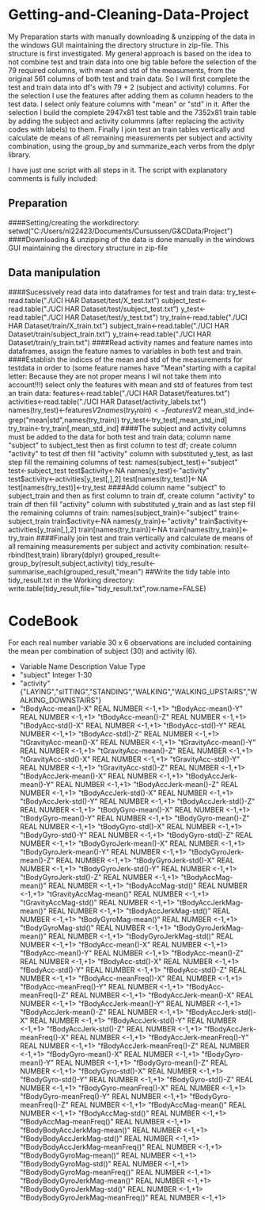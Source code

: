 # Getting-and-Cleaning-Data-Project
My Preparation starts with manually downloading & unzipping of the data in the windows GUI maintaining the directory structure in zip-file. 
This structure is first investigated.
My general approach is based on the idea to not combine test and train data into one big table before the selection of the 79 required columns, 
with mean and std of the measuments, from the original 561 columns of both test and train data. 
So I will first complete the test and train data into df's with 79 + 2 (subject and activity) columns. For the selection I use the features after adding them
as column headers to the test data. I select only feature columns with "mean" or "std" in it. After the selection I build the complete 2947x81 test table and 
the 7352x81 train table by adding the subject and activity colummns (after replacing the activity codes with labels) to them.
Finally I join test an train tables vertically and calculate de means of all remaining measurements per subject and activity combination, using the group_by 
and summarize_each verbs from the dplyr library.

I have just one script with all steps in it. The script with explanatory comments is fully included:

## Preparation
####Setting/creating the workdirectory:
	setwd("C:/Users/nl22423/Documents/Cursussen/G&CData/Project")
####Downloading & unzipping of the data is done manually in the windows GUI maintaining the directory structure in zip-file
## Data manipulation
####Sucessively read data into dataframes for test and train data:
	try_test<-read.table("./UCI HAR Dataset/test/X_test.txt")
	subject_test<-read.table("./UCI HAR Dataset/test/subject_test.txt")
	y_test<-read.table("./UCI HAR Dataset/test/y_test.txt")
	try_train<-read.table("./UCI HAR Dataset/train/X_train.txt")
	subject_train<-read.table("./UCI HAR Dataset/train/subject_train.txt")
	y_train<-read.table("./UCI HAR Dataset/train/y_train.txt")
####Read activity names and feature names into dataframes, assign the feature names to variables in both test and train.
####Establish the indices of the mean and std of the measurements for testdata in order to (some feature names have "Mean"starting with a capital letter: Because they are not proper means I wil not take them into account!!!) select only the features with mean and std of features from test an train data:
	features<-read.table("./UCI HAR Dataset/features.txt")
	activities<-read.table("./UCI HAR Dataset/activity_labels.txt")
	names(try_test)<-features$V2
	names(try_train)<-features$V2
	mean_std_ind<-grep("mean|std",names(try_train))
	try_test<-try_test[,mean_std_ind]
	try_train<-try_train[,mean_std_ind]
####The subject and activity columns must be added to the data for both test and train data; column name "subject" to subject_test then as first column to test df; create column "activity" to test df then fill "activity" column with substituted y_test, as last step fill the remaining columns of test:
	names(subject_test)<-"subject"
	test<-subject_test
	test$activity<-NA
	names(y_test)<-"activity"
	test$activity<-activities[y_test[,],2]
	test[names(try_test)]<-NA
	test[names(try_test)]<-try_test
####Add column name "subject" to subject_train and then as first column to train df, create column "activity" to train df then fill "activity" column with substituted y_train and as last step fill the remaining columns of train:
	names(subject_train)<-"subject"
	train<-subject_train
	train$activity<-NA
	names(y_train)<-"activity"
	train$activity<-activities[y_train[,],2]
	train[names(try_train)]<-NA
	train[names(try_train)]<-try_train
####Finally join test and train vertically and calculate de means of all remaining measurements per subject and activity combination:
	result<-rbind(test,train)
	library(dplyr)
	grouped_result<-group_by(result,subject,activity)
	tidy_result<-summarise_each(grouped_result,"mean")
##Write the tidy table into tidy_result.txt in the Working directory:
	write.table(tidy_result,file="tidy_result.txt",row.name=FALSE)
# CodeBook
For each real number variable 30 x 6 observations are included containing the mean per combination of subject (30) and activity (6).

* Variable Name		Description		Value Type
* "subject" 					Integer 1-30
* "activity" 					{"LAYING","sITTING","STANDING","WALKING","WALKING_UPSTAIRS","WALKING_DOWNSTAIRS"} 
* "tBodyAcc-mean()-X" 				REAL NUMBER <-1,+1>
"tBodyAcc-mean()-Y" 				REAL NUMBER <-1,+1>
"tBodyAcc-mean()-Z" 				REAL NUMBER <-1,+1>
"tBodyAcc-std()-X" 				REAL NUMBER <-1,+1>
"tBodyAcc-std()-Y" 				REAL NUMBER <-1,+1>
"tBodyAcc-std()-Z" 				REAL NUMBER <-1,+1>
"tGravityAcc-mean()-X" 				REAL NUMBER <-1,+1>
"tGravityAcc-mean()-Y" 				REAL NUMBER <-1,+1>
"tGravityAcc-mean()-Z" 				REAL NUMBER <-1,+1>
"tGravityAcc-std()-X" 				REAL NUMBER <-1,+1>
"tGravityAcc-std()-Y" 				REAL NUMBER <-1,+1>
"tGravityAcc-std()-Z" 				REAL NUMBER <-1,+1>
"tBodyAccJerk-mean()-X" 			REAL NUMBER <-1,+1>
"tBodyAccJerk-mean()-Y"  			REAL NUMBER <-1,+1>
"tBodyAccJerk-mean()-Z"  			REAL NUMBER <-1,+1>
"tBodyAccJerk-std()-X"  			REAL NUMBER <-1,+1>
"tBodyAccJerk-std()-Y"  			REAL NUMBER <-1,+1>
"tBodyAccJerk-std()-Z"  			REAL NUMBER <-1,+1>
"tBodyGyro-mean()-X"  				REAL NUMBER <-1,+1>
"tBodyGyro-mean()-Y"  				REAL NUMBER <-1,+1>
"tBodyGyro-mean()-Z" 	 			REAL NUMBER <-1,+1>
"tBodyGyro-std()-X" 	 			REAL NUMBER <-1,+1>
"tBodyGyro-std()-Y" 	 			REAL NUMBER <-1,+1>
"tBodyGyro-std()-Z"  				REAL NUMBER <-1,+1>
"tBodyGyroJerk-mean()-X"  			REAL NUMBER <-1,+1>
"tBodyGyroJerk-mean()-Y"  			REAL NUMBER <-1,+1>
"tBodyGyroJerk-mean()-Z"  			REAL NUMBER <-1,+1>
"tBodyGyroJerk-std()-X"  			REAL NUMBER <-1,+1>
"tBodyGyroJerk-std()-Y"  			REAL NUMBER <-1,+1>
"tBodyGyroJerk-std()-Z"  			REAL NUMBER <-1,+1>
"tBodyAccMag-mean()"  				REAL NUMBER <-1,+1>
"tBodyAccMag-std()"  				REAL NUMBER <-1,+1>
"tGravityAccMag-mean()"  			REAL NUMBER <-1,+1>
"tGravityAccMag-std()"  			REAL NUMBER <-1,+1>
"tBodyAccJerkMag-mean()"  			REAL NUMBER <-1,+1>
"tBodyAccJerkMag-std()"  			REAL NUMBER <-1,+1>
"tBodyGyroMag-mean()"  				REAL NUMBER <-1,+1>
"tBodyGyroMag-std()" 	 			REAL NUMBER <-1,+1>
"tBodyGyroJerkMag-mean()" 	 		REAL NUMBER <-1,+1>
"tBodyGyroJerkMag-std()"  			REAL NUMBER <-1,+1>
"fBodyAcc-mean()-X" 	 			REAL NUMBER <-1,+1>
"fBodyAcc-mean()-Y" 	 			REAL NUMBER <-1,+1>
"fBodyAcc-mean()-Z" 	 			REAL NUMBER <-1,+1>
"fBodyAcc-std()-X" 	 			REAL NUMBER <-1,+1>
"fBodyAcc-std()-Y" 	 			REAL NUMBER <-1,+1>
"fBodyAcc-std()-Z" 	 			REAL NUMBER <-1,+1>
"fBodyAcc-meanFreq()-X"  			REAL NUMBER <-1,+1>
"fBodyAcc-meanFreq()-Y"  			REAL NUMBER <-1,+1>
"fBodyAcc-meanFreq()-Z"  			REAL NUMBER <-1,+1>
"fBodyAccJerk-mean()-X"  			REAL NUMBER <-1,+1>
"fBodyAccJerk-mean()-Y"  			REAL NUMBER <-1,+1>
"fBodyAccJerk-mean()-Z"  			REAL NUMBER <-1,+1>
"fBodyAccJerk-std()-X"  			REAL NUMBER <-1,+1>
"fBodyAccJerk-std()-Y"  			REAL NUMBER <-1,+1>
"fBodyAccJerk-std()-Z"  			REAL NUMBER <-1,+1>
"fBodyAccJerk-meanFreq()-X"  			REAL NUMBER <-1,+1>
"fBodyAccJerk-meanFreq()-Y"  			REAL NUMBER <-1,+1>
"fBodyAccJerk-meanFreq()-Z"  			REAL NUMBER <-1,+1>
"fBodyGyro-mean()-X" 				REAL NUMBER <-1,+1> 
"fBodyGyro-mean()-Y"  				REAL NUMBER <-1,+1>
"fBodyGyro-mean()-Z" 	 			REAL NUMBER <-1,+1>
"fBodyGyro-std()-X" 	 			REAL NUMBER <-1,+1>
"fBodyGyro-std()-Y"  				REAL NUMBER <-1,+1>
"fBodyGyro-std()-Z"  				REAL NUMBER <-1,+1>
"fBodyGyro-meanFreq()-X"  			REAL NUMBER <-1,+1>
"fBodyGyro-meanFreq()-Y"  			REAL NUMBER <-1,+1>
"fBodyGyro-meanFreq()-Z"  			REAL NUMBER <-1,+1>
"fBodyAccMag-mean()"  				REAL NUMBER <-1,+1>
"fBodyAccMag-std()" 	 			REAL NUMBER <-1,+1>
"fBodyAccMag-meanFreq()" 			REAL NUMBER <-1,+1>
"fBodyBodyAccJerkMag-mean()"  			REAL NUMBER <-1,+1>
"fBodyBodyAccJerkMag-std()"  			REAL NUMBER <-1,+1>
"fBodyBodyAccJerkMag-meanFreq()" 		REAL NUMBER <-1,+1> 
"fBodyBodyGyroMag-mean()"  			REAL NUMBER <-1,+1>
"fBodyBodyGyroMag-std()"  			REAL NUMBER <-1,+1>
"fBodyBodyGyroMag-meanFreq()"  			REAL NUMBER <-1,+1>
"fBodyBodyGyroJerkMag-mean()"  			REAL NUMBER <-1,+1>
"fBodyBodyGyroJerkMag-std()"  			REAL NUMBER <-1,+1>
"fBodyBodyGyroJerkMag-meanFreq()" 		REAL NUMBER <-1,+1>

